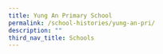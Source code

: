```yaml
---
title: Yung An Primary School
permalink: /school-histories/yung-an-pri/
description: ""
third_nav_title: Schools
---
```




